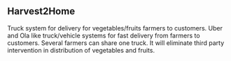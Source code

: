 ## Harvest2Home

Truck system for delivery for vegetables/fruits farmers to customers.
Uber and Ola like truck/vehicle systems for fast delivery from farmers
to customers. Several farmers can share one truck. It will eliminate
third party intervention in distribution of vegetables and fruits.
